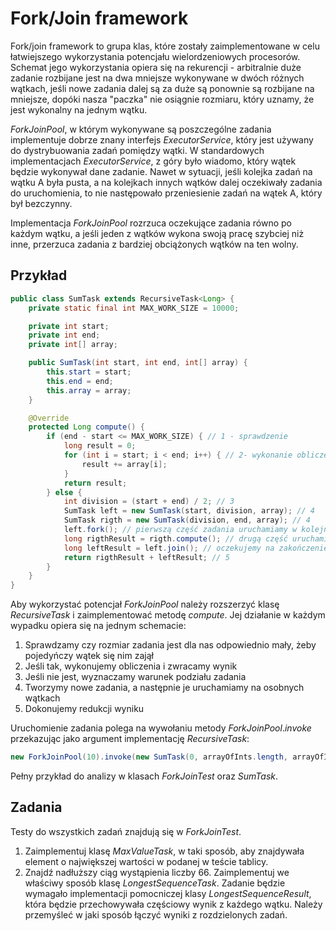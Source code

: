 # Fork/Join framework

Fork/join framework to grupa klas, które zostały zaimplementowane w celu łatwiejszego wykorzystania potencjału wielordzeniowych procesorów. Schemat jego wykorzystania opiera się na rekurencji - arbitralnie duże zadanie rozbijane jest na dwa mniejsze wykonywane w dwóch różnych wątkach, jeśli nowe zadania dalej są za duże są ponownie są rozbijane na mniejsze, dopóki nasza "paczka" nie osiągnie rozmiaru, który uznamy, że jest wykonalny na jednym wątku.

*ForkJoinPool*, w którym wykonywane są poszczególne zadania implementuje dobrze znany interfejs *ExecutorService*, który jest używany do dystrybuowania zadań pomiędzy wątki. W standardowych implementacjach *ExecutorService*, z góry było wiadomo, który wątek będzie wykonywał dane zadanie. Nawet w sytuacji, jeśli kolejka zadań na wątku A była pusta, a na kolejkach innych wątków dalej oczekiwały zadania do uruchomienia, to nie następowało przeniesienie zadań na wątek A, który był bezczynny.

Implementacja *ForkJoinPool* rozrzuca oczekujące zadania równo po każdym wątku, a jeśli jeden z wątków wykona swoją pracę szybciej niż inne, przerzuca zadania z bardziej obciążonych wątków na ten wolny.

## Przykład

```java
public class SumTask extends RecursiveTask<Long> {
    private static final int MAX_WORK_SIZE = 10000;

    private int start;
    private int end;
    private int[] array;

    public SumTask(int start, int end, int[] array) {
        this.start = start;
        this.end = end;
        this.array = array;
    }

    @Override
    protected Long compute() {
        if (end - start <= MAX_WORK_SIZE) { // 1 - sprawdzenie
            long result = 0;
            for (int i = start; i < end; i++) { // 2- wykonanie obliczeń
                result += array[i];
            }
            return result;
        } else {
            int division = (start + end) / 2; // 3
            SumTask left = new SumTask(start, division, array); // 4
            SumTask rigth = new SumTask(division, end, array); // 4
            left.fork(); // pierwszą część zadania uruchamiamy w kolejnym wątku
            long rigthResult = rigth.compute(); // drugą część uruchamiamy w wątku bieżącym
            long leftResult = left.join(); // oczekujemy na zakończenie pierwszej części
            return rigthResult + leftResult; // 5
        }
    }
}
```
Aby wykorzystać potencjał *ForkJoinPool* należy rozszerzyć klasę *RecursiveTask* i zaimplementować metodę *compute*. Jej działanie w każdym wypadku opiera się na jednym schemacie:

1. Sprawdzamy czy rozmiar zadania jest dla nas odpowiednio mały, żeby pojedyńczy wątek się nim zajął
2. Jeśli tak, wykonujemy obliczenia i zwracamy wynik
3. Jeśli nie jest, wyznaczamy warunek podziału zadania
4. Tworzymy nowe zadania, a następnie je uruchamiamy na osobnych wątkach
5. Dokonujemy redukcji wyniku

Uruchomienie zadania polega na wywołaniu metody *ForkJoinPool*.*invoke* przekazując jako argument implementację *RecursiveTask*:

```java
new ForkJoinPool(10).invoke(new SumTask(0, arrayOfInts.length, arrayOfInts))
```
Pełny przykład do analizy w klasach *ForkJoinTest* oraz *SumTask*.

## Zadania

Testy do wszystkich zadań znajdują się w *ForkJoinTest*. 

1. Zaimplementuj klasę *MaxValueTask*, w taki sposób, aby znajdywała element o największej wartości w podanej w teście tablicy.
2. Znajdź nadłuższy ciąg wystąpienia liczby 66. Zaimplementuj we właściwy sposób klasę *LongestSequenceTask*. Zadanie będzie wymagało implementacji pomocniczej klasy *LongestSequenceResult*, która będzie przechowywała częściowy wynik z każdego wątku. Należy przemyśleć w jaki sposób łączyć wyniki z rozdzielonych zadań.